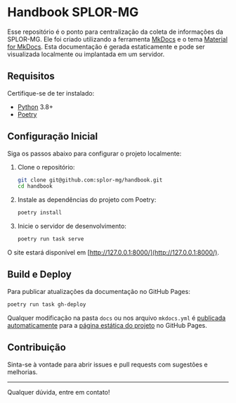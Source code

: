 # Handbook SPLOR-MG

Esse repositório é o ponto para centralização da coleta de informações da SPLOR-MG.
Ele foi criado utilizando a ferramenta [MkDocs](https://www.mkdocs.org/) e o tema [Material for MkDocs](https://squidfunk.github.io/mkdocs-material/).
Esta documentação é gerada estaticamente e pode ser visualizada localmente ou implantada em um servidor.

## Requisitos

Certifique-se de ter instalado:

- [Python](https://www.python.org/) 3.8+
- [Poetry](https://python-poetry.org/)

## Configuração Inicial

Siga os passos abaixo para configurar o projeto localmente:

1. Clone o repositório:

   ```sh
   git clone git@github.com:splor-mg/handbook.git
   cd handbook
   ```

1. Instale as dependências do projeto com Poetry:

   ```sh
   poetry install
   ```

1. Inicie o servidor de desenvolvimento:

   ```sh
   poetry run task serve
   ```

O site estará disponível em [http://127.0.0.1:8000/](http://127.0.0.1:8000/).

## Build e Deploy

Para publicar atualizações da documentação no GitHub Pages:

```sh
poetry run task gh-deploy
```

Qualquer modificação na pasta `docs` ou nos arquivo `mkdocs.yml` é [publicada automaticamente](https://github.com/splor-mg/handbook/blob/0dc1d15d90df6f90a2255e02d7e184b168cf34cf/.github/workflows/publish_github_pages.yml#L3-L11) para a [página estática do projeto](https://splor-mg.github.io/handbook/) no GitHub Pages.

## Contribuição

Sinta-se à vontade para abrir issues e pull requests com sugestões e melhorias.

---

Qualquer dúvida, entre em contato!
